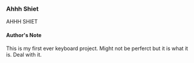 ### Ahhh Shiet
AHHH SHIET

#### Author's Note
This is my first ever keyboard project. Might not be perferct but it is what it is. Deal with it.

